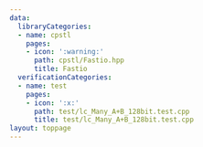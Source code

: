 ```yaml
---
data:
  libraryCategories:
  - name: cpstl
    pages:
    - icon: ':warning:'
      path: cpstl/Fastio.hpp
      title: Fastio
  verificationCategories:
  - name: test
    pages:
    - icon: ':x:'
      path: test/lc_Many_A+B_128bit.test.cpp
      title: test/lc_Many_A+B_128bit.test.cpp
layout: toppage
---
```

